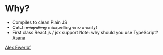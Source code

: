 # Why?

- Compiles to clean Plain JS
- Catch ~~mispelling~~ misspelling  errors early!
- First class React.js / jsx support
Note:
why should you use TypeScript?
[Asana](https://blog.asana.com/2014/11/asana-switching-typescript/)

[Alex Ewerlöf](https://medium.com/@alexewerlof/when-should-i-use-typescript-311cb5fe801b#.3fj2giwug)
